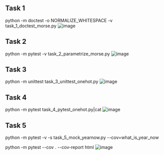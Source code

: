 ## Task 1
python -m doctest -o NORMALIZE_WHITESPACE -v task_1_doctest_morse.py
![image](https://user-images.githubusercontent.com/77446049/194842367-358c2e92-0354-44d7-8c91-30a36c5445d3.png)


## Task 2
python -m pytest -v task_2_parametrize_morse.py
![image](https://user-images.githubusercontent.com/77446049/194842380-c1562e7d-ae0b-4bf2-bcad-516b3c875aa9.png)

## Task 3
python -m unittest task_3_unittest_onehot.py
![image](https://user-images.githubusercontent.com/77446049/194842391-b50c0fc8-1119-4b1b-8bdf-f04d2d2cfb49.png)

## Task 4
python -m pytest task_4_pytest_onehot.py|cat
![image](https://user-images.githubusercontent.com/77446049/194842403-ceaa913c-8d1d-4cf0-a773-61c3bfb1fb93.png)

## Task 5
python -m pytest -v -s task_5_mock_yearnow.py --cov=what_is_year_now

python -m pytest --cov . --cov-report html
![image](https://user-images.githubusercontent.com/77446049/194842420-9aad781c-0690-433d-9d99-5f2097bde402.png)
